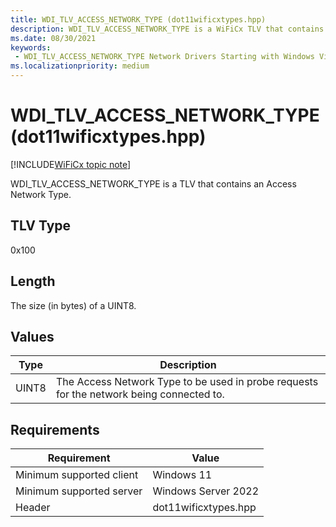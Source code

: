 ```yaml
---
title: WDI_TLV_ACCESS_NETWORK_TYPE (dot11wificxtypes.hpp)
description: WDI_TLV_ACCESS_NETWORK_TYPE is a WiFiCx TLV that contains an Access Network Type.
ms.date: 08/30/2021
keywords:
 - WDI_TLV_ACCESS_NETWORK_TYPE Network Drivers Starting with Windows Vista
ms.localizationpriority: medium
---
```


# WDI\_TLV\_ACCESS\_NETWORK\_TYPE (dot11wificxtypes.hpp)

[!INCLUDE[WiFiCx topic note](../includes/wificx-version-warning.md)]


WDI\_TLV\_ACCESS\_NETWORK\_TYPE is a TLV that contains an Access Network Type.

## TLV Type


0x100

## Length


The size (in bytes) of a UINT8.

## Values


| Type  | Description                                                                              |
|-------|------------------------------------------------------------------------------------------|
| UINT8 | The Access Network Type to be used in probe requests for the network being connected to. |

 

## Requirements

|Requirement|Value|
|--- |--- |
|Minimum supported client|Windows 11|
|Minimum supported server|Windows Server 2022|
|Header|dot11wificxtypes.hpp|

 

 




